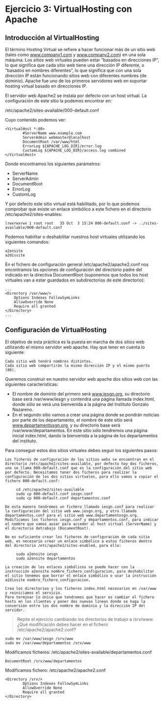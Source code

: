 # Ejercicio 3: VirtualHosting con Apache
## Introducción al VirtualHosting

El término Hosting Virtual se refiere a hacer funcionar más de un sitio web (tales como www.company1.com y www.company2.com) en una sola máquina. Los sitios web virtuales pueden estar “basados en direcciones IP”, lo que significa que cada sitio web tiene una dirección IP diferente, o “basados en nombres diferentes”, lo que significa que con una sola dirección IP están funcionando sitios web con diferentes nombres (de dominio). Apache fue uno de los primeros servidores web en soportar hosting virtual basado en direcciones IP.

El servidor web Apache2 se instala por defecto con un host virtual. La configuración de este sitio la podemos encontrar en:

/etc/apache2/sites-available/000-default.conf

Cuyo contenido podemos ver:

~~~
<VirtualHost *:80>
        #ServerName www.example.com	
        ServerAdmin webmaster@localhost
        DocumentRoot /var/www/html	
        ErrorLog ${APACHE_LOG_DIR}/error.log
        CustomLog ${APACHE_LOG_DIR}/access.log combined	
</VirtualHost>
~~~

Donde encontramos los siguientes parámetros:

- ServerName
- ServerAdmin
- DocumentRoot
- ErrorLog
- CustomLog

Y por defecto este sitio virtual está habilitado, por lo que podemos comprobar que existe un enlace simbólico a este fichero en el directorio /etc/apache2/sites-enables:

~~~
lrwxrwxrwx 1 root root   35 Oct  3 15:24 000-default.conf -> ../sites-available/000-default.conf
~~~

Podemos habilitar o deshabilitar nuestros host virtuales utilizando los siguientes comandos:

~~~
a2ensite
a2dissite
~~~

En el fichero de configuración general /etc/apache2/apache2.conf nos encontramos las opciones de configuración del directorio padre del indicado en la directiva DocumentRoot (suponemos que todos los host virtuales van a estar guardados en subdirectorios de este directorio):

~~~
...
<Directory /var/www/>
	Options Indexes FollowSymLinks
	AllowOverride None
	Require all granted
</Directory>
...
~~~


## Configuración de VirtualHosting

El objetivo de esta práctica es la puesta en marcha de dos sitios web utilizando el mismo servidor web apache. Hay que tener en cuenta lo siguiente:

    Cada sitio web tendrá nombres distintos.
    Cada sitio web compartirán la misma dirección IP y el mismo puerto (80).

Queremos construir en nuestro servidor web apache dos sitios web con las siguientes características:

- El nombre de dominio del primero será www.iesgn.org, su directorio base será /var/www/iesgn y contendrá una página llamada index.html, donde sólo se verá una bienvenida a la página del Instituto Gonzalo Nazareno.
- En el segundo sitio vamos a crear una página donde se pondrán noticias por parte de los departamento, el nombre de este sitio será www.departamentosgn.org, y su directorio base será /var/www/departamentos. En este sitio sólo tendremos una página inicial index.html, dando la bienvenida a la página de los departamentos del instituto.

Para conseguir estos dos sitios virtuales debes seguir los siguientes pasos:

    Los ficheros de configuración de los sitios webs se encuentran en el directorio /etc/apache2/sites-available, por defecto hay dos ficheros, uno se llama 000-default.conf que es la configuración del sitio web por defecto. Necesitamos tener dos ficheros para realizar la configuración de los dos sitios virtuales, para ello vamos a copiar el fichero 000-default.conf:

~~~
     cd /etc/apache2/sites-available
     sudo cp 000-default.conf iesgn.conf
     sudo cp 000-default.conf departamentos.conf
~~~

    De esta manera tendremos un fichero llamado iesgn.conf para realizar la configuración del sitio web www.iesgn.org, y otro llamado departamentos.conf para el sitio web www.departamentosgn.org.
    Modificamos los ficheros iesgn.conf y departamentos.conf, para indicar el nombre que vamos ausar para acceder al host virtual (ServerName) y el directorio detrabajo (DocumentRoot).

    No es suficiente crear los ficheros de configuración de cada sitio web, es necesario crear un enlace simbólico a estos ficheros dentro del directorio /etc/apache2/sites-enabled, para ello:

~~~
     sudo a2ensite iesgn
     sudo a2ensite departamentos
~~~

    La creación de los enlaces simbólicos se puede hacer con la instrucción a2ensite nombre_fichero_configuracion, para deshabilitar el sitio tenemos que borrar el enlace simbólico o usar la instrucción a2dissite nombre_fichero_configuracion.

    Crea los directorios y los ficheros index.html necesarios en /var/www y reiniciamos el servicio.
    Para terminar lo único que tendremos que hacer es cambiar el fichero hosts en los clientes y poner dos nuevas líneas donde se haga la conversión entre los dos nombre de dominio y la dirección IP del servidor.

> Repite el ejercicio cambiando los directorios de trabajo a /srv/www. ¿Qué modificación debes hacer en el fichero /etc/apache2/apache2.conf?

~~~
sudo mv /var/www/iesgn /srv/www
sudo mv /var/www/departamentos /srv/www
~~~

Modificamos ficheros: /etc/apache2/sites-available/departamentos.conf 

~~~
DocumentRoot /srv/www/departamentos
~~~

Modificamos fichero: /etc/apache2/apache2.conf

~~~
<Directory /srv/>
        Options Indexes FollowSymLinks
        AllowOverride None
        Require all granted
</Directory>
~~~

